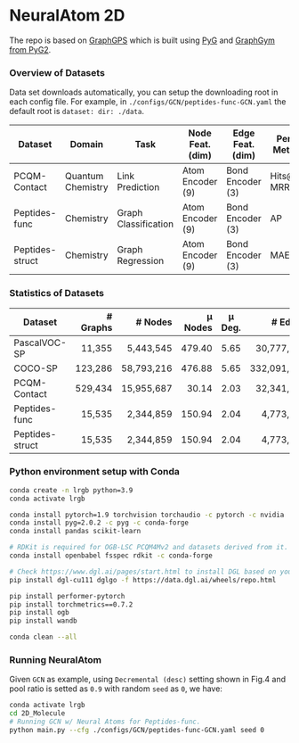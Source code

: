 # NeuralAtom 2D

The repo is based on [GraphGPS](https://github.com/rampasek/GraphGPS) which is built using [PyG](https://www.pyg.org/) and [GraphGym from PyG2](https://pytorch-geometric.readthedocs.io/en/2.0.0/notes/graphgym.html).


### Overview of Datasets
Data set downloads automatically, you can setup the downloading root in each config file. For example, in `./configs/GCN/peptides-func-GCN.yaml` the default root is `dataset:
  dir: ./data`.

| Dataset         | Domain            | Task                 | Node Feat. (dim) | Edge Feat. (dim) | Perf. Metric |
| --------------- | ----------------- | -------------------- | ---------------- | ---------------- | ------------ |
| PCQM-Contact    | Quantum Chemistry | Link Prediction      | Atom Encoder (9) | Bond Encoder (3) | Hits@K, MRR  |
| Peptides-func   | Chemistry         | Graph Classification | Atom Encoder (9) | Bond Encoder (3) | AP           |
| Peptides-struct | Chemistry         | Graph Regression     | Atom Encoder (9) | Bond Encoder (3) | MAE          |


### Statistics of Datasets

| Dataset         | # Graphs |    # Nodes | μ Nodes | μ Deg. |     # Edges |  μ Edges | μ Short. Path |  μ Diameter |
| --------------- | -------: | ---------: | ------: | :----: | ----------: | -------: | ------------: | ----------: |
| PascalVOC-SP    |   11,355 |  5,443,545 |  479.40 |  5.65  |  30,777,444 | 2,710.48 |    10.74±0.51 |  27.62±2.13 |
| COCO-SP         |  123,286 | 58,793,216 |  476.88 |  5.65  | 332,091,902 | 2,693.67 |    10.66±0.55 |  27.39±2.14 |
| PCQM-Contact    |  529,434 | 15,955,687 |   30.14 |  2.03  |  32,341,644 |    61.09 |     4.63±0.63 |   9.86±1.79 |
| Peptides-func   |   15,535 |  2,344,859 |  150.94 |  2.04  |   4,773,974 |   307.30 |    20.89±9.79 | 56.99±28.72 |
| Peptides-struct |   15,535 |  2,344,859 |  150.94 |  2.04  |   4,773,974 |   307.30 |    20.89±9.79 | 56.99±28.72 |


### Python environment setup with Conda

```bash
conda create -n lrgb python=3.9
conda activate lrgb

conda install pytorch=1.9 torchvision torchaudio -c pytorch -c nvidia
conda install pyg=2.0.2 -c pyg -c conda-forge
conda install pandas scikit-learn

# RDKit is required for OGB-LSC PCQM4Mv2 and datasets derived from it.  
conda install openbabel fsspec rdkit -c conda-forge

# Check https://www.dgl.ai/pages/start.html to install DGL based on your CUDA requirements
pip install dgl-cu111 dglgo -f https://data.dgl.ai/wheels/repo.html

pip install performer-pytorch
pip install torchmetrics==0.7.2
pip install ogb
pip install wandb

conda clean --all
```

### Running NeuralAtom

Given `GCN` as example, using `Decremental (desc)` setting shown in Fig.4 and pool ratio is setted as `0.9` with random `seed` as `0`, we have:
```bash
conda activate lrgb
cd 2D_Molecule
# Running GCN w/ Neural Atoms for Peptides-func.
python main.py --cfg ./configs/GCN/peptides-func-GCN.yaml seed 0
```